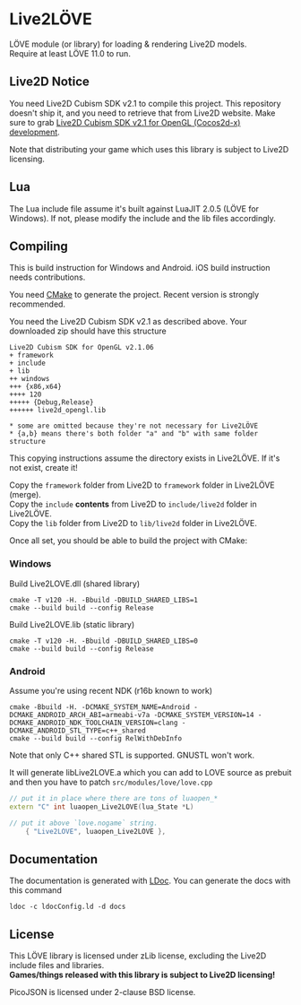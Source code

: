 Live2LÖVE
=========

LÖVE module (or library) for loading & rendering Live2D models.  
Require at least LÖVE 11.0 to run.

Live2D Notice
-------------

You need Live2D Cubism SDK v2.1 to compile this project. This repository doesn't ship it, and you need to retrieve that from Live2D website. Make sure to grab 
[Live2D Cubism SDK v2.1 for OpenGL (Cocos2d-x) development](http://sites.cybernoids.jp/cubism-sdk2/opengl2-1).

Note that distributing your game which uses this library is subject to Live2D licensing.

Lua
---

The Lua include file assume it's built against LuaJIT 2.0.5 (LÖVE for Windows). If not, please modify the include and the lib files accordingly.

Compiling
---------

This is build instruction for Windows and Android. iOS build instruction needs contributions.

You need [CMake](https://cmake.org/) to generate the project. Recent version is strongly recommended.

You need the Live2D Cubism SDK v2.1 as described above. Your downloaded zip should have this structure

```
Live2D Cubism SDK for OpenGL v2.1.06
+ framework
+ include
+ lib
++ windows
+++ {x86,x64}
++++ 120
+++++ {Debug,Release}
++++++ live2d_opengl.lib

* some are omitted because they're not necessary for Live2LÖVE
* {a,b} means there's both folder "a" and "b" with same folder structure
```

This copying instructions assume the directory exists in Live2LÖVE. If it's not exist, create it!

Copy the `framework` folder from Live2D to `framework` folder in Live2LÖVE (merge).  
Copy the `include` **contents** from Live2D to `include/live2d` folder in Live2LÖVE.  
Copy the `lib` folder from Live2D to `lib/live2d` folder in Live2LÖVE.  

Once all set, you should be able to build the project with CMake:

### Windows

Build Live2LOVE.dll (shared library)

```
cmake -T v120 -H. -Bbuild -DBUILD_SHARED_LIBS=1
cmake --build build --config Release
```

Build Live2LOVE.lib (static library)

```
cmake -T v120 -H. -Bbuild -DBUILD_SHARED_LIBS=0
cmake --build build --config Release
```

### Android

Assume you're using recent NDK (r16b known to work)

```
cmake -Bbuild -H. -DCMAKE_SYSTEM_NAME=Android -DCMAKE_ANDROID_ARCH_ABI=armeabi-v7a -DCMAKE_SYSTEM_VERSION=14 -DCMAKE_ANDROID_NDK_TOOLCHAIN_VERSION=clang -DCMAKE_ANDROID_STL_TYPE=c++_shared
cmake --build build --config RelWithDebInfo
```

Note that only C++ shared STL is supported. GNUSTL won't work.

It will generate libLive2LOVE.a which you can add to LOVE source as prebuit and then you have to patch `src/modules/love/love.cpp`

```cpp
// put it in place where there are tons of luaopen_*
extern "C" int luaopen_Live2LOVE(lua_State *L)

// put it above `love.nogame` string.
	{ "Live2LOVE", luaopen_Live2LOVE },
```

Documentation
-------------

The documentation is generated with [LDoc](https://github.com/stevedonovan/LDoc). You can generate the docs with this command

```
ldoc -c ldocConfig.ld -d docs
```

License
-------

This LÖVE library is licensed under zLib license, excluding the Live2D include files and libraries.  
**Games/things released with this library is subject to Live2D licensing!**

PicoJSON is licensed under 2-clause BSD license.


